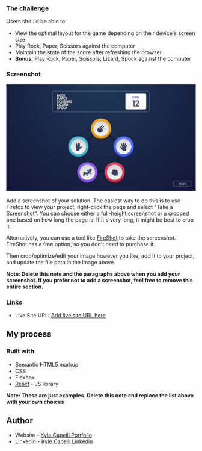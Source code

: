 ### The challenge

Users should be able to:

- View the optimal layout for the game depending on their device's screen size
- Play Rock, Paper, Scissors against the computer
- Maintain the state of the score after refreshing the browser
- **Bonus**: Play Rock, Paper, Scissors, Lizard, Spock against the computer

### Screenshot

![](desktop-step-1-bonus.jpg)

Add a screenshot of your solution. The easiest way to do this is to use Firefox to view your project, right-click the page and select "Take a Screenshot". You can choose either a full-height screenshot or a cropped one based on how long the page is. If it's very long, it might be best to crop it.

Alternatively, you can use a tool like [FireShot](https://getfireshot.com/) to take the screenshot. FireShot has a free option, so you don't need to purchase it. 

Then crop/optimize/edit your image however you like, add it to your project, and update the file path in the image above.

**Note: Delete this note and the paragraphs above when you add your screenshot. If you prefer not to add a screenshot, feel free to remove this entire section.**

### Links

- Live Site URL: [Add live site URL here](https://rock-paper-scissors-lizard-spock-app-6543vb3bf-kylecapelli.vercel.app/)

## My process

### Built with

- Semantic HTML5 markup
- CSS
- Flexbox
- [React](https://reactjs.org/) - JS library

**Note: These are just examples. Delete this note and replace the list above with your own choices**

## Author

- Website - [Kyle Capelli Portfolio](https://personal-portfolio-e370il2nh-kylecapelli.vercel.app/)
- Linkedin - [Kyle Capelli Linkedin](https://www.linkedin.com/in/kyle-capelli-aaa037166/)
